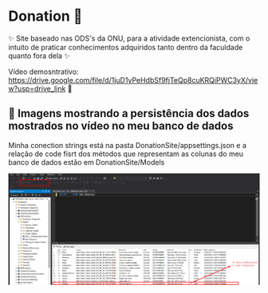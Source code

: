 # Donation 🌷

✨ Site baseado nas ODS's da ONU, para a atividade extencionista, com o intuito de praticar conhecimentos adquiridos tanto dentro da faculdade quanto fora dela ✨

Vídeo demosntrativo: https://drive.google.com/file/d/1juD1yPeHdbSf9fjTeQp8cuKRQiPWC3yX/view?usp=drive_link 🎥

## 📌 Imagens mostrando a persistência dos dados mostrados no vídeo no meu banco de dados
<p>Minha conection strings está na pasta DonationSite/appsettings.json e a relação de code fisrt dos métodos que representam as colunas do meu banco de dados estão em DonationSite/Models</p>
<img src="https://github.com/stefanieborges/Donation/blob/master/PrintBanco.png" />
